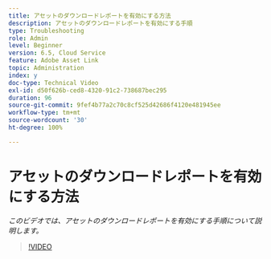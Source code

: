 ```yaml
---
title: アセットのダウンロードレポートを有効にする方法
description: アセットのダウンロードレポートを有効にする手順
type: Troubleshooting
role: Admin
level: Beginner
version: 6.5, Cloud Service
feature: Adobe Asset Link
topic: Administration
index: y
doc-type: Technical Video
exl-id: d50f626b-ced8-4320-91c2-738687bec295
duration: 96
source-git-commit: 9fef4b77a2c70c8cf525d42686f4120e481945ee
workflow-type: tm+mt
source-wordcount: '30'
ht-degree: 100%

---
```


# アセットのダウンロードレポートを有効にする方法

*このビデオでは、アセットのダウンロードレポートを有効にする手順について説明します。*

>[!VIDEO](https://video.tv.adobe.com/v/335463?quality=12&learn=on)
